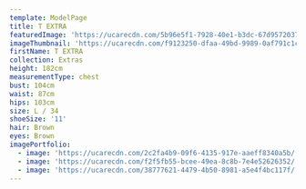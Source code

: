 ```yaml
---
template: ModelPage
title: T EXTRA
featuredImage: 'https://ucarecdn.com/5b96e5f1-7928-40e1-b3dc-67d9572037c5/'
imageThumbnail: 'https://ucarecdn.com/f9123250-dfaa-49bd-9989-0af791c1c661/'
firstName: T EXTRA
collection: Extras
height: 182cm
measurementType: chest
bust: 104cm
waist: 87cm
hips: 103cm
size: L / 34
shoeSize: '11'
hair: Brown
eyes: Brown
imagePortfolio:
  - image: 'https://ucarecdn.com/2c2fa4b9-09f6-4135-917e-aaeff8340a5b/'
  - image: 'https://ucarecdn.com/f2f5fb55-bcee-49ea-8c8b-7e4e52626352/'
  - image: 'https://ucarecdn.com/38777621-4479-4b50-8981-a5e4f4bc117f/'
---
```


